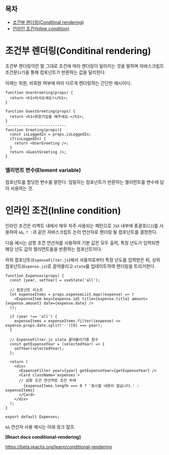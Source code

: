 <h2>목차</h2>

- [조건부 렌더링(Conditinal rendering)](#조건부-렌더링conditinal-rendering)
- [인라인 조건(Inline condition)](#인라인-조건inline-condition)

# 조건부 렌더링(Conditinal rendering)

조건부 렌더링이란 말 그대로 조건에 따라 렌더링이 달라지는 것을 말하며 자바스크립트 조건문(`if`)을 통해 컴포넌트가 반환하는 값을 달리한다.

아래는 회원, 비회원 여부에 따라 다르게 렌더링하는 간단한 예시이다.

```
function UserGreeting(props) {
  return <h1>어서오세요!</h1>;
}

function GuestGreeting(props) {
  return <h1>회원가입을 해주세요.</h1>;
}
---------------------------
function Greeting(props){
  const isLoggedIn = props.isLoggedIn;
  if(isLoggedIn) {
    return <UserGreeting />;
  }
  return <GuestGreeting />;
}
```
<h3>엘리먼트 변수(Element variable)</h3>

컴포넌트를 할당한 변수를 말한다. 엄밀히는 컴포넌트가 반환하는 엘리먼트를 변수에 담아 사용하는 것.


# 인라인 조건(Inline condition)

인라인 조건은 리액트 내에서 매우 자주 사용되는 패턴으로 `JSX` 내부에 중괄호(`{}`)를 사용하여 `&&`, `? :`과 같은 자바스크립트 논리 연산자로 렌더링 될 컴포넌트를 결정한다. 

다음 예시는 삼항 조건 연산자를 사용하여 기본 값은 모두 출력, 특정 년도가 입력되면 해당 년도 값의 엘리먼트들을 반환하는 컴포넌트이다.

하위 컴포넌트(`ExpenseFilter.js`)에서 사용자로부터 특정 년도를 입력받은 뒤, 상위 컴포넌트(`Expense.js`)로 끌어올리고 `state`를 업데이트하여 렌더링을 트리거한다.

```
function Expenses(props) {
  const [year, setYear] = useState('all');

  // 컴포넌트 리스트
  let expenseItems = props.expenseList.map((expense) => (
    <ExpenseItem key={expense.id} title={expense.title} amount={expense.amount} date={expense.date} />
  ));
    
  if (year !== 'all') {
    expenseItems = expenseItems.filter((expense) => expense.props.date.split('-')[0] === year);
  }
    
  // ExpenseFilter.js state 끌어올리기용 함수
  const getExpenseYear = (selectedYear) => {
    setYear(selectedYear);
  };

  return (
    <div>
      <ExpenseFilter year={year} getExpenseYear={getExpenseYear} />
      <Card className='expenses'>
      // 삼항 조건 연산자로 조건 부여
        {expenseItems.length === 0 ? '표시할 내용이 없습니다.' : expenseItems}
      </Card>
    </div>
  );
}

export default Expenses;

```

`&&` 연산자 사용 예시는 아래 링크 참조. 

**[React docs conditional-rendering]**

https://beta.reactjs.org/learn/conditional-rendering

<!-- # 컴포넌트 렌더링 막기

return null을 하면 렌더링이 발생하지 않음.
중괄호{}에 false 집어넣으면 아무것도 출력되지 않는다 -->